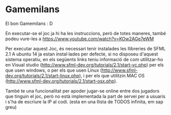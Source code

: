 Gamemilans
==========

El bon Gamemilans : D

En executar-se el joc ja hi ha les instruccions, però de totes maneres, també podeu vure-les a  https://www.youtube.com/watch?v=KOw2AGe7eWM


Per executar aquest Joc, és necessari tenir instalades les llibreries de SFML 2.1 A ubuntu 14 ja estan instal·lades per defecte, si no disposeu d'aquest sistema operatiu, en els següents links teniu informació de com utilitzar-ho en Visual studio (http://www.sfml-dev.org/tutorials/2.1/start-vc.php) per els que usen windows, o per els que usen Linux (http://www.sfml-dev.org/tutorials/2.1/start-linux.php), i per els que utilitzin MAC OS (http://www.sfml-dev.org/tutorials/2.1/start-osx.php).

També te una funcionalitat per apoder jugar-se online entre dos jugadors que tinguin el joc, però no està implementada la part de servei per a usuaris i s'ha de escriure la IP al codi. (esta en una llista de TODOS infinita, em sap greu)
